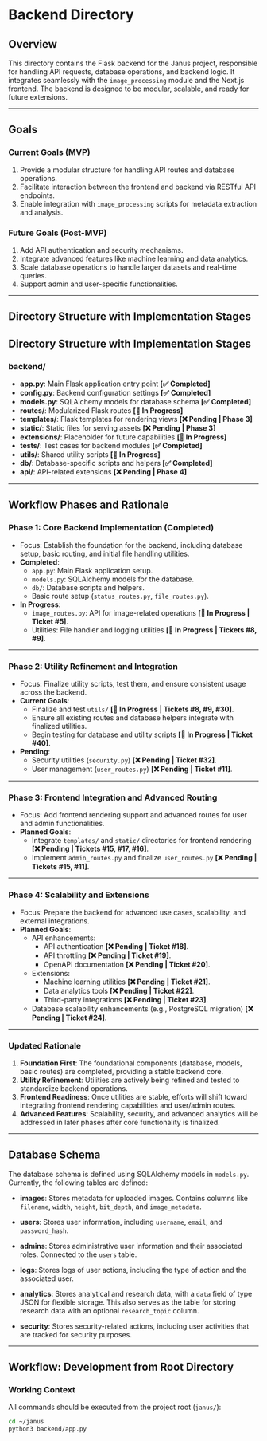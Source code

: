 # Backend Directory

## Overview
This directory contains the Flask backend for the Janus project, responsible for handling API requests, database operations, and backend logic. It integrates seamlessly with the `image_processing` module and the Next.js frontend. The backend is designed to be modular, scalable, and ready for future extensions.

---

## Goals

### Current Goals (MVP)
1. Provide a modular structure for handling API routes and database operations.
2. Facilitate interaction between the frontend and backend via RESTful API endpoints.
3. Enable integration with `image_processing` scripts for metadata extraction and analysis.

### Future Goals (Post-MVP)
1. Add API authentication and security mechanisms.
2. Integrate advanced features like machine learning and data analytics.
3. Scale database operations to handle larger datasets and real-time queries.
4. Support admin and user-specific functionalities.

---

## Directory Structure with Implementation Stages

## Directory Structure with Implementation Stages

### **backend/**
- **app.py**: Main Flask application entry point **[✅ Completed]**
- **config.py**: Backend configuration settings **[✅ Completed]**
- **models.py**: SQLAlchemy models for database schema **[✅ Completed]**
- **routes/**: Modularized Flask routes **[🚧 In Progress]**
- **templates/**: Flask templates for rendering views **[❌ Pending | Phase 3]**
- **static/**: Static files for serving assets **[❌ Pending | Phase 3]**
- **extensions/**: Placeholder for future capabilities **[🚧 In Progress]**
- **tests/**: Test cases for backend modules **[✅ Completed]**
- **utils/**: Shared utility scripts **[🚧 In Progress]**
- **db/**: Database-specific scripts and helpers **[✅ Completed]**
- **api/**: API-related extensions **[❌ Pending | Phase 4]**

---

## Workflow Phases and Rationale

### **Phase 1: Core Backend Implementation (Completed)**
- Focus: Establish the foundation for the backend, including database setup, basic routing, and initial file handling utilities.
- **Completed**:
  - `app.py`: Main Flask application setup.
  - `models.py`: SQLAlchemy models for the database.
  - `db/`: Database scripts and helpers.
  - Basic route setup (`status_routes.py`, `file_routes.py`).
- **In Progress**:
  - `image_routes.py`: API for image-related operations **[🚧 In Progress | Ticket #5]**.
  - Utilities: File handler and logging utilities **[🚧 In Progress | Tickets #8, #9]**.

---

### **Phase 2: Utility Refinement and Integration**
- Focus: Finalize utility scripts, test them, and ensure consistent usage across the backend.
- **Current Goals**:
  - Finalize and test `utils/` **[🚧 In Progress | Tickets #8, #9, #30]**.
  - Ensure all existing routes and database helpers integrate with finalized utilities.
  - Begin testing for database and utility scripts **[🚧 In Progress | Ticket #40]**.
- **Pending**:
  - Security utilities (`security.py`) **[❌ Pending | Ticket #32]**.
  - User management (`user_routes.py`) **[❌ Pending | Ticket #11]**.

---

### **Phase 3: Frontend Integration and Advanced Routing**
- Focus: Add frontend rendering support and advanced routes for user and admin functionalities.
- **Planned Goals**:
  - Integrate `templates/` and `static/` directories for frontend rendering **[❌ Pending | Tickets #15, #17, #16]**.
  - Implement `admin_routes.py` and finalize `user_routes.py` **[❌ Pending | Tickets #15, #11]**.

---

### **Phase 4: Scalability and Extensions**
- Focus: Prepare the backend for advanced use cases, scalability, and external integrations.
- **Planned Goals**:
  - API enhancements:
    - API authentication **[❌ Pending | Ticket #18]**.
    - API throttling **[❌ Pending | Ticket #19]**.
    - OpenAPI documentation **[❌ Pending | Ticket #20]**.
  - Extensions:
    - Machine learning utilities **[❌ Pending | Ticket #21]**.
    - Data analytics tools **[❌ Pending | Ticket #22]**.
    - Third-party integrations **[❌ Pending | Ticket #23]**.
  - Database scalability enhancements (e.g., PostgreSQL migration) **[❌ Pending | Ticket #24]**.

---

### Updated Rationale
1. **Foundation First**: The foundational components (database, models, basic routes) are completed, providing a stable backend core.
2. **Utility Refinement**: Utilities are actively being refined and tested to standardize backend operations.
3. **Frontend Readiness**: Once utilities are stable, efforts will shift toward integrating frontend rendering capabilities and user/admin routes.
4. **Advanced Features**: Scalability, security, and advanced analytics will be addressed in later phases after core functionality is finalized.


---

## Database Schema

The database schema is defined using SQLAlchemy models in `models.py`. Currently, the following tables are defined:

- **images**: Stores metadata for uploaded images. Contains columns like `filename`, `width`, `height`, `bit_depth`, and `image_metadata`.

- **users**: Stores user information, including `username`, `email`, and `password_hash`.

- **admins**: Stores administrative user information and their associated roles. Connected to the `users` table.

- **logs**: Stores logs of user actions, including the type of action and the associated user.

- **analytics**: Stores analytical and research data, with a `data` field of type JSON for flexible storage. This also serves as the table for storing research data with an optional `research_topic` column.

- **security**: Stores security-related actions, including user activities that are tracked for security purposes.

---

## Workflow: Development from Root Directory

### **Working Context**
All commands should be executed from the project root (`janus/`):
```bash
cd ~/janus
python3 backend/app.py

